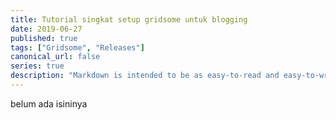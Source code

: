 ```yaml
---
title: Tutorial singkat setup gridsome untuk blogging
date: 2019-06-27
published: true
tags: ["Gridsome", "Releases"]
canonical_url: false
series: true
description: "Markdown is intended to be as easy-to-read and easy-to-write as is feasible. "
---
```


belum ada isininya
